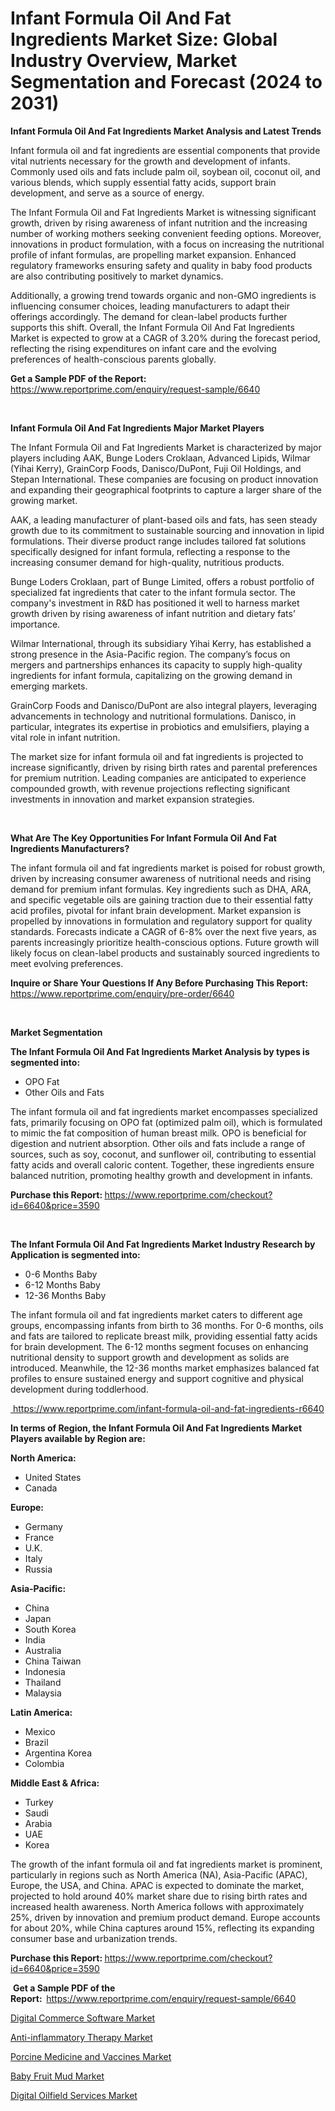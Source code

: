 <p><h1>Infant Formula Oil And Fat Ingredients Market Size: Global Industry Overview, Market Segmentation and Forecast (2024 to 2031)</h1></p><p><strong>Infant Formula Oil And Fat Ingredients Market Analysis and Latest Trends</strong></p>
<p><p>Infant formula oil and fat ingredients are essential components that provide vital nutrients necessary for the growth and development of infants. Commonly used oils and fats include palm oil, soybean oil, coconut oil, and various blends, which supply essential fatty acids, support brain development, and serve as a source of energy.</p><p>The Infant Formula Oil and Fat Ingredients Market is witnessing significant growth, driven by rising awareness of infant nutrition and the increasing number of working mothers seeking convenient feeding options. Moreover, innovations in product formulation, with a focus on increasing the nutritional profile of infant formulas, are propelling market expansion. Enhanced regulatory frameworks ensuring safety and quality in baby food products are also contributing positively to market dynamics.</p><p>Additionally, a growing trend towards organic and non-GMO ingredients is influencing consumer choices, leading manufacturers to adapt their offerings accordingly. The demand for clean-label products further supports this shift. Overall, the Infant Formula Oil And Fat Ingredients Market is expected to grow at a CAGR of 3.20% during the forecast period, reflecting the rising expenditures on infant care and the evolving preferences of health-conscious parents globally.</p></p>
<p><strong>Get a Sample PDF of the Report:&nbsp;</strong> <a href="https://www.reportprime.com/enquiry/request-sample/6640?utm_campaign=1109&utm_medium=2&utm_source=Github&utm_content=ia&utm_term=25112024&utm_id=infant-formula-oil-and-fat-ingredients">https://www.reportprime.com/enquiry/request-sample/6640</a></p>
<p>&nbsp;</p>
<p><strong>Infant Formula Oil And Fat Ingredients Major Market Players</strong></p>
<p><p>The Infant Formula Oil and Fat Ingredients Market is characterized by major players including AAK, Bunge Loders Croklaan, Advanced Lipids, Wilmar (Yihai Kerry), GrainCorp Foods, Danisco/DuPont, Fuji Oil Holdings, and Stepan International. These companies are focusing on product innovation and expanding their geographical footprints to capture a larger share of the growing market.</p><p>AAK, a leading manufacturer of plant-based oils and fats, has seen steady growth due to its commitment to sustainable sourcing and innovation in lipid formulations. Their diverse product range includes tailored fat solutions specifically designed for infant formula, reflecting a response to the increasing consumer demand for high-quality, nutritious products. </p><p>Bunge Loders Croklaan, part of Bunge Limited, offers a robust portfolio of specialized fat ingredients that cater to the infant formula sector. The company's investment in R&D has positioned it well to harness market growth driven by rising awareness of infant nutrition and dietary fats’ importance.</p><p>Wilmar International, through its subsidiary Yihai Kerry, has established a strong presence in the Asia-Pacific region. The company’s focus on mergers and partnerships enhances its capacity to supply high-quality ingredients for infant formula, capitalizing on the growing demand in emerging markets.</p><p>GrainCorp Foods and Danisco/DuPont are also integral players, leveraging advancements in technology and nutritional formulations. Danisco, in particular, integrates its expertise in probiotics and emulsifiers, playing a vital role in infant nutrition.</p><p>The market size for infant formula oil and fat ingredients is projected to increase significantly, driven by rising birth rates and parental preferences for premium nutrition. Leading companies are anticipated to experience compounded growth, with revenue projections reflecting significant investments in innovation and market expansion strategies.</p></p>
<p>&nbsp;</p>
<p><strong>What Are The Key Opportunities For Infant Formula Oil And Fat Ingredients Manufacturers?</strong></p>
<p><p>The infant formula oil and fat ingredients market is poised for robust growth, driven by increasing consumer awareness of nutritional needs and rising demand for premium infant formulas. Key ingredients such as DHA, ARA, and specific vegetable oils are gaining traction due to their essential fatty acid profiles, pivotal for infant brain development. Market expansion is propelled by innovations in formulation and regulatory support for quality standards. Forecasts indicate a CAGR of 6-8% over the next five years, as parents increasingly prioritize health-conscious options. Future growth will likely focus on clean-label products and sustainably sourced ingredients to meet evolving preferences.</p></p>
<p><strong>Inquire or Share Your Questions If Any Before Purchasing This Report:</strong> <a href="https://www.reportprime.com/enquiry/pre-order/6640?utm_campaign=1109&utm_medium=2&utm_source=Github&utm_content=ia&utm_term=25112024&utm_id=infant-formula-oil-and-fat-ingredients">https://www.reportprime.com/enquiry/pre-order/6640</a></p>
<p>&nbsp;</p>
<p><strong>Market Segmentation</strong></p>
<p><strong>The Infant Formula Oil And Fat Ingredients Market Analysis by types is segmented into:</strong></p>
<p><ul><li>OPO Fat</li><li>Other Oils and Fats</li></ul></p>
<p><p>The infant formula oil and fat ingredients market encompasses specialized fats, primarily focusing on OPO fat (optimized palm oil), which is formulated to mimic the fat composition of human breast milk. OPO is beneficial for digestion and nutrient absorption. Other oils and fats include a range of sources, such as soy, coconut, and sunflower oil, contributing to essential fatty acids and overall caloric content. Together, these ingredients ensure balanced nutrition, promoting healthy growth and development in infants.</p></p>
<p><strong>Purchase this Report:&nbsp;</strong><a href="https://www.reportprime.com/checkout?id=6640&price=3590&utm_campaign=1109&utm_medium=2&utm_source=Github&utm_content=ia&utm_term=25112024&utm_id=infant-formula-oil-and-fat-ingredients">https://www.reportprime.com/checkout?id=6640&price=3590</a></p>
<p>&nbsp;</p>
<p><strong>The Infant Formula Oil And Fat Ingredients Market Industry Research by Application is segmented into:</strong></p>
<p><ul><li>0-6 Months Baby</li><li>6-12 Months Baby</li><li>12-36 Months Baby</li></ul></p>
<p><p>The infant formula oil and fat ingredients market caters to different age groups, encompassing infants from birth to 36 months. For 0-6 months, oils and fats are tailored to replicate breast milk, providing essential fatty acids for brain development. The 6-12 months segment focuses on enhancing nutritional density to support growth and development as solids are introduced. Meanwhile, the 12-36 months market emphasizes balanced fat profiles to ensure sustained energy and support cognitive and physical development during toddlerhood.</p></p>
<p><a href="https://www.reportprime.com/infant-formula-oil-and-fat-ingredients-r6640?utm_campaign=1109&utm_medium=2&utm_source=Github&utm_content=ia&utm_term=25112024&utm_id=infant-formula-oil-and-fat-ingredients">&nbsp;https://www.reportprime.com/infant-formula-oil-and-fat-ingredients-r6640</a></p>
<p><strong>In terms of Region, the Infant Formula Oil And Fat Ingredients Market Players available by Region are:</strong></p>
<p>
    <p> <strong> North America: </strong>
        <ul>
            <li>United States</li>
            <li>Canada</li>
        </ul>
        </p> 
    <p> <strong> Europe: </strong>
        <ul>
            <li>Germany</li>
            <li>France</li>
            <li>U.K.</li>
            <li>Italy</li>
            <li>Russia</li>
        </ul>
        </p> 
    <p> <strong> Asia-Pacific: </strong>
        <ul>
            <li>China</li>
            <li>Japan</li>
            <li>South Korea</li>
            <li>India</li>
            <li>Australia</li>
            <li>China Taiwan</li>
            <li>Indonesia</li>
            <li>Thailand</li>
            <li>Malaysia</li>
        </ul>
        </p> 
    <p> <strong> Latin America: </strong>
        <ul>
            <li>Mexico</li>
            <li>Brazil</li>
            <li>Argentina Korea</li>
            <li>Colombia</li>
        </ul>
        </p> 
    <p> <strong> Middle East & Africa: </strong>
        <ul>
            <li>Turkey</li>
            <li>Saudi</li>
            <li>Arabia</li>
            <li>UAE</li>
            <li>Korea</li>
        </ul>
    </p>
    </p>
<p><p>The growth of the infant formula oil and fat ingredients market is prominent, particularly in regions such as North America (NA), Asia-Pacific (APAC), Europe, the USA, and China. APAC is expected to dominate the market, projected to hold around 40% market share due to rising birth rates and increased health awareness. North America follows with approximately 25%, driven by innovation and premium product demand. Europe accounts for about 20%, while China captures around 15%, reflecting its expanding consumer base and urbanization trends.</p></p>
<p><strong>Purchase this Report: </strong><a href="https://www.reportprime.com/checkout?id=6640&price=3590&utm_campaign=1109&utm_medium=2&utm_source=Github&utm_content=ia&utm_term=25112024&utm_id=infant-formula-oil-and-fat-ingredients">https://www.reportprime.com/checkout?id=6640&price=3590</a></p>
<p>&nbsp;<strong>Get a Sample PDF of the Report:&nbsp;&nbsp;</strong><a href="https://www.reportprime.com/enquiry/request-sample/6640?utm_campaign=1109&utm_medium=2&utm_source=Github&utm_content=ia&utm_term=25112024&utm_id=infant-formula-oil-and-fat-ingredients">https://www.reportprime.com/enquiry/request-sample/6640</a></p>
<p><strong></strong></p>
<p><p><a href="https://www.linkedin.com/pulse/global-digital-commerce-software-market-study-2024-2031-overview-crmwf?utm_campaign=1109&utm_medium=2&utm_source=Github&utm_content=ia&utm_term=25112024&utm_id=infant-formula-oil-and-fat-ingredients">Digital Commerce Software Market</a></p><p><a href="https://issuu.com/reportprime-2/docs/anti-inflammatory-therapy-market-si_e7d434dd1bad39?utm_campaign=1109&utm_medium=2&utm_source=Github&utm_content=ia&utm_term=25112024&utm_id=infant-formula-oil-and-fat-ingredients">Anti-inflammatory Therapy Market</a></p><p><a href="https://issuu.com/reportprime-2/docs/porcine-medicine-and-vaccines-marke_8b337227528e6e?utm_campaign=1109&utm_medium=2&utm_source=Github&utm_content=ia&utm_term=25112024&utm_id=infant-formula-oil-and-fat-ingredients">Porcine Medicine and Vaccines Market</a></p><p><a href="https://github.com/wileonie19657/Market-Research-Report-List-1/blob/main/baby-fruit-mud-market.md?utm_campaign=1109&utm_medium=2&utm_source=Github&utm_content=ia&utm_term=25112024&utm_id=infant-formula-oil-and-fat-ingredients">Baby Fruit Mud Market</a></p><p><a href="https://www.linkedin.com/pulse/digital-oilfield-services-industry-sector-new-technologies-market-ulkyf?utm_campaign=1109&utm_medium=2&utm_source=Github&utm_content=ia&utm_term=25112024&utm_id=infant-formula-oil-and-fat-ingredients">Digital Oilfield Services Market</a></p></p>